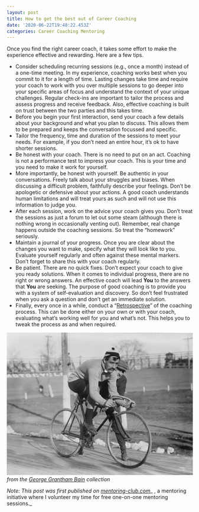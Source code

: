 ```yaml
---
layout: post
title: How to get the best out of Career Coaching
date: '2020-06-22T19:48:22.453Z'
categories: Career Coaching Mentoring
---
```



Once you find the right career coach, it takes some effort to make the experience effective and rewarding. Here are a few tips.

*   Consider scheduling recurring sessions (e.g., once a month) instead of a one-time meeting. In my experience, coaching works best when you commit to it for a length of time. Lasting changes take time and require your coach to work with you over multiple sessions to go deeper into your specific areas of focus and understand the context of your unique challenges. Regular check-ins are important to tailor the process and assess progress and receive feedback. Also, effective coaching is built on trust between the two parties and this takes time.
*   Before you begin your first interaction, send your coach a few details about your background and what you plan to discuss. This allows them to be prepared and keeps the conversation focussed and specific.
*   Tailor the frequency, time and duration of the sessions to meet your needs. For example, if you don’t need an entire hour, it’s ok to have shorter sessions.
*   Be honest with your coach. There is no need to put on an act. Coaching is not a performance test to impress your coach. This is your time and you need to make it work for yourself.
*   More importantly, be honest with yourself. Be authentic in your conversations. Freely talk about your struggles and biases. When discussing a difficult problem, faithfully describe your feelings. Don’t be apologetic or defensive about your actions. A good coach understands human limitations and will treat yours as such and will not use this information to judge you.
*   After each session, work on the advice your coach gives you. Don’t treat the sessions as just a forum to let out some steam (although there is nothing wrong in occasionally venting out). Remember, real change happens outside the coaching sessions. So treat the “homework” seriously.
*   Maintain a journal of your progress. Once you are clear about the changes you want to make, specify what they will look like to you. Evaluate yourself regularly and often against these mental markers. Don’t forget to share this with your coach regularly.
*   Be patient. There are no quick fixes. Don’t expect your coach to give you ready solutions. When it comes to individual progress, there are no right or wrong answers. An effective coach will lead **You** to the answers that **You** are seeking. The purpose of good coaching is to provide you with a system of self-evaluation and discovery. So don’t feel frustrated when you ask a question and don’t get an immediate solution.
*   Finally, every once in a while, conduct a “[Retrospective](https://retromat.org/blog/what-is-a-retrospective/)” of the coaching process. This can be done either on your own or with your coach, evaluating what’s working well for you and what’s not. This helps you to tweak the process as and when required.

![/assets/career-coaching/coach.jpeg](/assets/career-coaching/coach.jpeg)
_from the [George Grantham Bain](https://www.loc.gov/pictures/collection/ggbain/) collection_


_Note: This post was first published on_ [_mentoring-club.com_](https://blog.mentoring-club.com/2020/06/how-to-get-best-out-of-career-coaching.html)_ , a mentoring initiative where I volunteer my time for free one-on-one mentoring sessions._